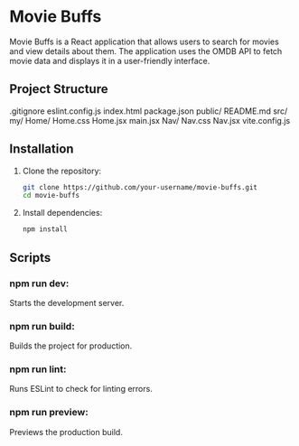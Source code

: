# Movie Buffs

Movie Buffs is a React application that allows users to search for movies and view details about them. The application uses the OMDB API to fetch movie data and displays it in a user-friendly interface.

## Project Structure

.gitignore eslint.config.js index.html package.json public/ README.md src/ my/ Home/ Home.css Home.jsx main.jsx Nav/ Nav.css Nav.jsx vite.config.js

## Installation

1. Clone the repository:
   ```sh
   git clone https://github.com/your-username/movie-buffs.git
   cd movie-buffs

2. Install dependencies:

    ```sh
    npm install

## Scripts

### npm run dev:
 Starts the development server.
### npm run build:
 Builds the project for production.
### npm run lint:
 Runs ESLint to check for linting errors.
### npm run preview:
 Previews the production build.
